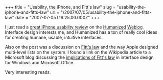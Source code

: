 +++
title = "Usability, the iPhone, and Fitt's law"
slug = "usability-the-iphone-and-fitts-law"
url = "/2007/07/05/usability-the-iphone-and-fitts-law"
date = "2007-07-05T16:25:00.000Z"
+++

I just read a <a href="http://www.humanized.com/weblog/2007/07/05/iphone_and_the_first_generation_woes/">great iPhone usability review</a> on the <a href="http://www.humanized.com/">Humanized</a> <a href="http://www.humanized.com/weblog/">Weblog</a>.  Interface design interests me, and Humanized has a ton of really cool ideas for creating humane, usable, intuitive interfaces.

Also on the post was a discussion on <a href="http://en.wikipedia.org/wiki/Fitts%27_law">Fitt's law</a> and the way Apple designed multi-level lists on the system.  I found a link on the Wikipedia article to a Microsoft blog discussing the <a href="http://blogs.msdn.com/jensenh/archive/2006/08/22/711808.aspx">implications of Fitt's law</a> in interface design for Windows and Microsoft Office.

Very interesting reads.